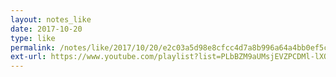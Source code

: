 ```yaml
---
layout: notes_like
date: 2017-10-20
type: like
permalink: /notes/like/2017/10/20/e2c03a5d98e8cfcc4d7a8b996a64a4bb0ef5c6cd.html
ext-url: https://www.youtube.com/playlist?list=PLbBZM9aUMsjEVZPCDMl-lXOx50rSBNFQC
---
```

